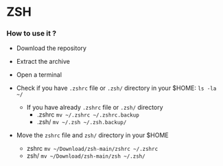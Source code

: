 # ZSH
### How to use it ?
- Download the repository
- Extract the archive
- Open a terminal
- Check if you have `.zshrc` file or `.zsh/` directory in your $HOME: `ls -la ~/`
	- If you have already `.zshrc` file or `.zsh/` directory
		- .zshrc `mv ~/.zshrc ~/.zshrc.backup`
		- .zsh/ `mv ~/.zsh ~/.zsh.backup/`

- Move the `zshrc` file and `zsh/` directory in your $HOME
	- zshrc `mv ~/Download/zsh-main/zshrc ~/.zshrc`
	- zsh/ `mv ~/Download/zsh-main/zsh ~/.zsh/`
